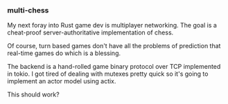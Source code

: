 ### multi-chess

My next foray into Rust game dev is multiplayer networking. The goal is a cheat-proof server-authoritative implementation of chess.

Of course, turn based games don't have all the problems of prediction that real-time games do which is a blessing.

The backend is a hand-rolled game binary protocol over TCP implemented in tokio. I got tired of dealing with mutexes pretty quick so it's going to implement an actor model using actix. 

This should work?
